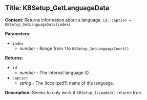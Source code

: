 ## Title: KBSetup_GetLanguageData

**Content:**
Returns information about a language.
`id, caption = KBSetup_GetLanguageData(index)`

**Parameters:**
- `index`
  - *number* - Range from 1 to `KBSetup_GetLanguageCount()`

**Returns:**
- `id`
  - *number* - The internal language ID.
- `caption`
  - *string* - The (localized?) name of the language.

**Description:**
Seems to only work if `KBSetup_IsLoaded()` returns true.